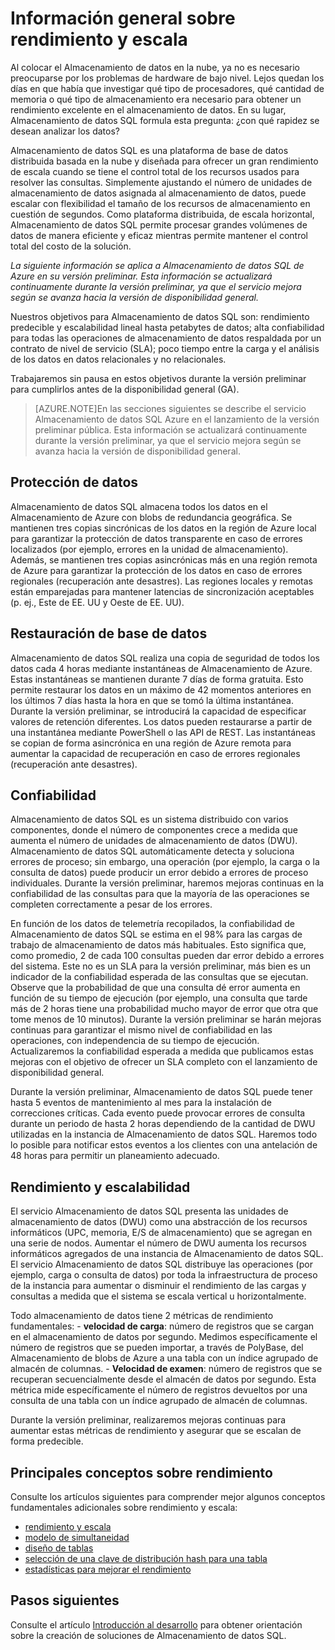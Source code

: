 <properties
   pageTitle="Información general sobre rendimiento y escala | Microsoft Azure"
   description="Introducción a las características de rendimiento y escala de Almacenamiento de datos SQL."
   services="sql-data-warehouse"
   documentationCenter="NA"
   authors="TwoUnder"
   manager="barbkess"
   editor=""/>

<tags
   ms.service="sql-data-warehouse"
   ms.devlang="NA"
   ms.topic="article"
   ms.tgt_pltfrm="NA"
   ms.workload="data-services"
   ms.date="01/04/2016"
   ms.author="barbkess;JRJ@BigBangData.co.uk;mausher;nicw"/>

# Información general sobre rendimiento y escala
Al colocar el Almacenamiento de datos en la nube, ya no es necesario preocuparse por los problemas de hardware de bajo nivel. Lejos quedan los días en que había que investigar qué tipo de procesadores, qué cantidad de memoria o qué tipo de almacenamiento era necesario para obtener un rendimiento excelente en el almacenamiento de datos. En su lugar, Almacenamiento de datos SQL formula esta pregunta: ¿con qué rapidez se desean analizar los datos?

Almacenamiento de datos SQL es una plataforma de base de datos distribuida basada en la nube y diseñada para ofrecer un gran rendimiento de escala cuando se tiene el control total de los recursos usados para resolver las consultas. Simplemente ajustando el número de unidades de almacenamiento de datos asignada al almacenamiento de datos, puede escalar con flexibilidad el tamaño de los recursos de almacenamiento en cuestión de segundos. Como plataforma distribuida, de escala horizontal, Almacenamiento de datos SQL permite procesar grandes volúmenes de datos de manera eficiente y eficaz mientras permite mantener el control total del costo de la solución.

*La siguiente información se aplica a Almacenamiento de datos SQL de Azure en su versión preliminar. Esta información se actualizará continuamente durante la versión preliminar, ya que el servicio mejora según se avanza hacia la versión de disponibilidad general.*

Nuestros objetivos para Almacenamiento de datos SQL son: rendimiento predecible y escalabilidad lineal hasta petabytes de datos; alta confiabilidad para todas las operaciones de almacenamiento de datos respaldada por un contrato de nivel de servicio (SLA); poco tiempo entre la carga y el análisis de los datos en datos relacionales y no relacionales.

Trabajaremos sin pausa en estos objetivos durante la versión preliminar para cumplirlos antes de la disponibilidad general (GA).

>[AZURE.NOTE]En las secciones siguientes se describe el servicio Almacenamiento de datos SQL Azure en el lanzamiento de la versión preliminar pública. Esta información se actualizará continuamente durante la versión preliminar, ya que el servicio mejora según se avanza hacia la versión de disponibilidad general.

## Protección de datos
Almacenamiento de datos SQL almacena todos los datos en el Almacenamiento de Azure con blobs de redundancia geográfica. Se mantienen tres copias sincrónicas de los datos en la región de Azure local para garantizar la protección de datos transparente en caso de errores localizados (por ejemplo, errores en la unidad de almacenamiento). Además, se mantienen tres copias asincrónicas más en una región remota de Azure para garantizar la protección de los datos en caso de errores regionales (recuperación ante desastres). Las regiones locales y remotas están emparejadas para mantener latencias de sincronización aceptables (p. ej., Este de EE. UU y Oeste de EE. UU).

## Restauración de base de datos
Almacenamiento de datos SQL realiza una copia de seguridad de todos los datos cada 4 horas mediante instantáneas de Almacenamiento de Azure. Estas instantáneas se mantienen durante 7 días de forma gratuita. Esto permite restaurar los datos en un máximo de 42 momentos anteriores en los últimos 7 días hasta la hora en que se tomó la última instantánea. Durante la versión preliminar, se introducirá la capacidad de especificar valores de retención diferentes. Los datos pueden restaurarse a partir de una instantánea mediante PowerShell o las API de REST. Las instantáneas se copian de forma asincrónica en una región de Azure remota para aumentar la capacidad de recuperación en caso de errores regionales (recuperación ante desastres).

## Confiabilidad
Almacenamiento de datos SQL es un sistema distribuido con varios componentes, donde el número de componentes crece a medida que aumenta el número de unidades de almacenamiento de datos (DWU). Almacenamiento de datos SQL automáticamente detecta y soluciona errores de proceso; sin embargo, una operación (por ejemplo, la carga o la consulta de datos) puede producir un error debido a errores de proceso individuales. Durante la versión preliminar, haremos mejoras continuas en la confiabilidad de las consultas para que la mayoría de las operaciones se completen correctamente a pesar de los errores.

En función de los datos de telemetría recopilados, la confiabilidad de Almacenamiento de datos SQL se estima en el 98% para las cargas de trabajo de almacenamiento de datos más habituales. Esto significa que, como promedio, 2 de cada 100 consultas pueden dar error debido a errores del sistema. Este no es un SLA para la versión preliminar, más bien es un indicador de la confiabilidad esperada de las consultas que se ejecutan. Observe que la probabilidad de que una consulta dé error aumenta en función de su tiempo de ejecución (por ejemplo, una consulta que tarde más de 2 horas tiene una probabilidad mucho mayor de error que otra que tome menos de 10 minutos). Durante la versión preliminar se harán mejoras continuas para garantizar el mismo nivel de confiabilidad en las operaciones, con independencia de su tiempo de ejecución. Actualizaremos la confiabilidad esperada a medida que publicamos estas mejoras con el objetivo de ofrecer un SLA completo con el lanzamiento de disponibilidad general.

Durante la versión preliminar, Almacenamiento de datos SQL puede tener hasta 5 eventos de mantenimiento al mes para la instalación de correcciones críticas. Cada evento puede provocar errores de consulta durante un periodo de hasta 2 horas dependiendo de la cantidad de DWU utilizadas en la instancia de Almacenamiento de datos SQL. Haremos todo lo posible para notificar estos eventos a los clientes con una antelación de 48 horas para permitir un planeamiento adecuado.

## Rendimiento y escalabilidad
El servicio Almacenamiento de datos SQL presenta las unidades de almacenamiento de datos (DWU) como una abstracción de los recursos informáticos (UPC, memoria, E/S de almacenamiento) que se agregan en una serie de nodos. Aumentar el número de DWU aumenta los recursos informáticos agregados de una instancia de Almacenamiento de datos SQL. El servicio Almacenamiento de datos SQL distribuye las operaciones (por ejemplo, carga o consulta de datos) por toda la infraestructura de proceso de la instancia para aumentar o disminuir el rendimiento de las cargas y consultas a medida que el sistema se escala vertical u horizontalmente.

Todo almacenamiento de datos tiene 2 métricas de rendimiento fundamentales: - **velocidad de carga**: número de registros que se cargan en el almacenamiento de datos por segundo. Medimos específicamente el número de registros que se pueden importar, a través de PolyBase, del Almacenamiento de blobs de Azure a una tabla con un índice agrupado de almacén de columnas. - **Velocidad de examen**: número de registros que se recuperan secuencialmente desde el almacén de datos por segundo. Esta métrica mide específicamente el número de registros devueltos por una consulta de una tabla con un índice agrupado de almacén de columnas.

Durante la versión preliminar, realizaremos mejoras continuas para aumentar estas métricas de rendimiento y asegurar que se escalan de forma predecible.

## Principales conceptos sobre rendimiento

Consulte los artículos siguientes para comprender mejor algunos conceptos fundamentales adicionales sobre rendimiento y escala:

- [rendimiento y escala][]
- [modelo de simultaneidad][]
- [diseño de tablas][]
- [selección de una clave de distribución hash para una tabla][]
- [estadísticas para mejorar el rendimiento][]

## Pasos siguientes
Consulte el artículo [Introducción al desarrollo][] para obtener orientación sobre la creación de soluciones de Almacenamiento de datos SQL.

<!--Image references-->

<!--Article references-->

[rendimiento y escala]: sql-data-warehouse-performance-scale.md
[modelo de simultaneidad]: sql-data-warehouse-develop-concurrency.md
[diseño de tablas]: sql-data-warehouse-develop-table-design.md
[selección de una clave de distribución hash para una tabla]: sql-data-warehouse-develop-hash-distribution-key
[estadísticas para mejorar el rendimiento]: sql-data-warehouse-develop-statistics.md
[Introducción al desarrollo]: sql-data-warehouse-overview-develop.md

<!--MSDN references-->

<!--Other web references-->

<!---HONumber=AcomDC_0107_2016-->